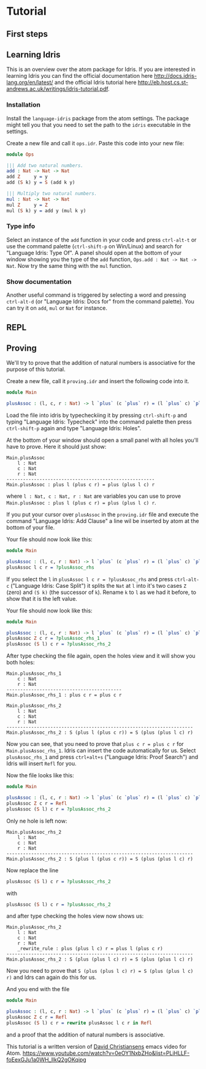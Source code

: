 # Tutorial

## First steps

## Learning Idris

This is an overview over the atom package for Idris.
If you are interested in learning Idris you can find the official documentation here http://docs.idris-lang.org/en/latest/ and the official Idris tutorial here http://eb.host.cs.st-andrews.ac.uk/writings/idris-tutorial.pdf.

### Installation

Install the `language-idris` package from the atom settings.
The package might tell you that you need to set the path to the `idris` executable
in the settings.

Create a new file and call it `ops.idr`.
Paste this code into your new file:

```idris
module Ops

||| Add two natural numbers.
add : Nat -> Nat -> Nat
add Z     y = y
add (S k) y = S (add k y)

||| Multiply two natural numbers.
mul : Nat -> Nat -> Nat
mul Z     y = Z
mul (S k) y = add y (mul k y)
```

### Type info

Select an instance of the `add` function in your code and press `ctrl-alt-t` or use the command palette (`ctrl-shift-p` on Win/Linux) and search for "Language Idris: Type Of".
A panel should open at the bottom of your window showing you the type of the `add` function, `Ops.add : Nat -> Nat -> Nat`.
Now try the same thing with the `mul` function.

### Show documentation

Another useful command is triggered by selecting a word and pressing `ctrl-alt-d` (or "Language Idris: Docs for" from the command palette). You can try it on `add`, `mul` or `Nat` for instance.

## REPL

## Proving

We'll try to prove that the addition of natural numbers is associative for the
purpose of this tutorial.

Create a new file, call it `proving.idr` and insert the following code into it.

```idris
module Main

plusAssoc : (l, c, r : Nat) -> l `plus` (c `plus` r) = (l `plus` c) `plus` r
```

Load the file into idris by typecheckiing it by pressing  `ctrl-shift-p` and typing "Language Idris: Typecheck" into the command palette then press `ctrl-shift-p` again and type "Language Idris: Holes".

At the bottom of your window should open a small panel with all holes you'll have to prove.
Here it should just show:
```
Main.plusAssoc
    l : Nat
    c : Nat
    r : Nat
------------------------------------------------------
Main.plusAssoc : plus l (plus c r) = plus (plus l c) r
```
where `l : Nat, c : Nat, r : Nat` are variables you can use to prove
`Main.plusAssoc : plus l (plus c r) = plus (plus l c) r`.

If you put your cursor over `plusAssoc` in the `proving.idr` file and execute the command "Language Idris: Add Clause" a line wil be inserted by atom at the bottom of your file.

Your file should now look like this:
```idris
module Main

plusAssoc : (l, c, r : Nat) -> l `plus` (c `plus` r) = (l `plus` c) `plus` r
plusAssoc l c r = ?plusAssoc_rhs
```

If you select the `l` in `plusAssoc l c r = ?plusAssoc_rhs` and press `ctrl-alt-c` ("Language Idris: Case Split") it splits the `Nat` at `l`
into it's two cases `Z` (zero) and `(S k)` (the successor of `k`).
Rename `k` to `l` as we had it before, to show that it is the left value.

Your file should now look like this:
```idris
module Main

plusAssoc : (l, c, r : Nat) -> l `plus` (c `plus` r) = (l `plus` c) `plus` r
plusAssoc Z c r = ?plusAssoc_rhs_1
plusAssoc (S l) c r = ?plusAssoc_rhs_2
```

After type checking the file again, open the holes view and it will show you both holes:

```
Main.plusAssoc_rhs_1
    c : Nat
    r : Nat
------------------------------------------
Main.plusAssoc_rhs_1 : plus c r = plus c r

Main.plusAssoc_rhs_2
    l : Nat
    c : Nat
    r : Nat
--------------------------------------------------------------------
Main.plusAssoc_rhs_2 : S (plus l (plus c r)) = S (plus (plus l c) r)
```

Now you can see, that you need to prove that `plus c r = plus c r` for `Main.plusAssoc_rhs_1`. Idris can insert the code automatically for us. Select `plusAssoc_rhs_1` and press `ctrl+alt+s` ("Language Idris: Proof Search") and Idris will insert `Refl` for you.

Now the file looks like this:
```idris
module Main

plusAssoc : (l, c, r : Nat) -> l `plus` (c `plus` r) = (l `plus` c) `plus` r
plusAssoc Z c r = Refl
plusAssoc (S l) c r = ?plusAssoc_rhs_2
```

Only ne hole is left now:

```
Main.plusAssoc_rhs_2
    l : Nat
    c : Nat
    r : Nat
--------------------------------------------------------------------
Main.plusAssoc_rhs_2 : S (plus l (plus c r)) = S (plus (plus l c) r)
```

Now replace the line

```idris
plusAssoc (S l) c r = ?plusAssoc_rhs_2
```

with

```idris
plusAssoc (S l) c r = ?plusAssoc_rhs_2
```

and after type checking the holes view now shows us:

```
Main.plusAssoc_rhs_2
    l : Nat
    c : Nat
    r : Nat
    _rewrite_rule : plus (plus l c) r = plus l (plus c r)
--------------------------------------------------------------------
Main.plusAssoc_rhs_2 : S (plus (plus l c) r) = S (plus (plus l c) r)
```

Now you need to prove that `S (plus (plus l c) r) = S (plus (plus l c) r)` and Idrs can again do this for us.

And you end with the file

```idris
module Main

plusAssoc : (l, c, r : Nat) -> l `plus` (c `plus` r) = (l `plus` c) `plus` r
plusAssoc Z c r = Refl
plusAssoc (S l) c r = rewrite plusAssoc l c r in Refl
```

and a proof that the addition of natural numbers is associative.

This tutorial is a written version of [David Christiansens](https://twitter.com/d_christiansen) emacs video for Atom.
https://www.youtube.com/watch?v=0eOY1NxbZHo&list=PLiHLLF-foEexGJu1a0WH_llkQ2gOKqipg
